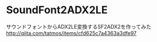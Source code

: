 # SoundFont2ADX2LE

サウンドフォントからADX2LE変換するSF2ADX2を作ってみた
http://qiita.com/tatmos/items/cfd625c7a4363a3dfe97
